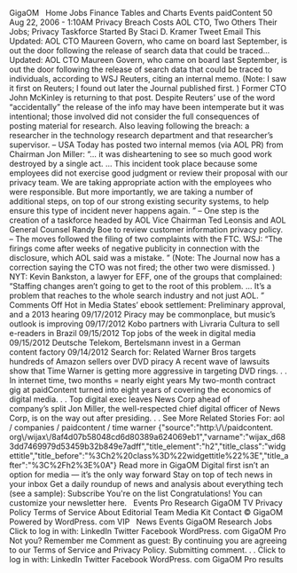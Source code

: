 GigaOM   Home Jobs Finance Tables and Charts Events paidContent 50   Aug 22, 2006 - 1:10AM Privacy Breach Costs AOL CTO, Two Others Their Jobs; Privacy Taskforce Started By Staci D. Kramer Tweet Email This Updated: AOL CTO Maureen Govern, who came on board last September, is out the door following the release of search data that could be traced… Updated: AOL CTO Maureen Govern, who came on board last September, is out the door following the release of search data that could be traced to individuals, according to WSJ Reuters, citing an internal memo. (Note: I saw it first on Reuters; I found out later the Journal published first. ) Former CTO John McKinley is returning to that post. Despite Reuters’ use of the word “accidentally” the release of the info may have been intemperate but it was intentional; those involved did not consider the full consequences of posting material for research. Also leaving following the breach: a researcher in the technology research department and that researcher’s supervisor. – USA Today has posted two internal memos (via AOL PR) from Chairman Jon Miller: “… it was disheartening to see so much good work destroyed by a single act. … This incident took place because some employees did not exercise good judgment or review their proposal with our privacy team. We are taking appropriate action with the employees who were responsible. But more importantly, we are taking a number of additional steps, on top of our strong existing security systems, to help ensure this type of incident never happens again. ” – One step is the creation of a taskforce headed by AOL Vice Chairman Ted Leonsis and AOL General Counsel Randy Boe to review customer information privacy policy. – The moves followed the filing of two complaints with the FTC. WSJ: “The firings come after weeks of negative publicity in connection with the disclosure, which AOL said was a mistake. ” (Note: The Journal now has a correction saying the CTO was not fired; the other two were dismissed. ) NYT: Kevin Bankston, a lawyer for EFF, one of the groups that complained: “Staffing changes aren’t going to get to the root of this problem. … It’s a problem that reaches to the whole search industry and not just AOL. ” Comments Off Hot in Media States’ ebook settlement: Preliminary approval, and a 2013 hearing 09/17/2012 Piracy may be commonplace, but music’s outlook is improving 09/17/2012 Kobo partners with Livraria Cultura to sell e-readers in Brazil 09/15/2012 Top jobs of the week in digital media 09/15/2012 Deutsche Telekom, Bertelsmann invest in a German content factory 09/14/2012 Search for: Related Warner Bros targets hundreds of Amazon sellers over DVD piracy A recent wave of lawsuits show that Time Warner is getting more aggressive in targeting DVD rings. . . In internet time, two months = nearly eight years My two-month contract gig at paidContent turned into eight years of covering the economics of digital media. . . Top digital exec leaves News Corp ahead of company’s split Jon Miller, the well-respected chief digital officer of News Corp, is on the way out after presiding. . . See More Related Stories For: aol / companies / paidcontent / time warner {"source":"http:\\/\\/paidcontent. org\\/wijax\\/8af4d07b58048cd6d80389a624069eb1","varname":"wijax\_d683dd7469979d53459b32b849e7adff","title\_element":"h2","title\_class":"widgettitle","title\_before":"%3Ch2%20class%3D%22widgettitle%22%3E","title\_after":"%3C%2Fh2%3E%0A"} Read more in GigaOM Digital first isn’t an option for media — it’s the only way forward Stay on top of tech news in your inbox Get a daily roundup of news and analysis about everything tech (see a sample): Subscribe You're on the list Congratulations! You can customize your newsletter here.   Events Pro Research GigaOM TV Privacy Policy Terms of Service About Editorial Team Media Kit Contact © GigaOM Powered by WordPress. com VIP   News Events GigaOM Research Jobs Click to log in with: LinkedIn Twitter Facebook WordPress. com GigaOM Pro Not you? Remember me Comment as guest: By continuing you are agreeing to our Terms of Service and Privacy Policy. Submitting comment. . . Click to log in with: LinkedIn Twitter Facebook WordPress. com GigaOM Pro results